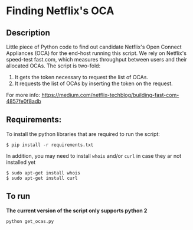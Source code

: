 # Finding Netflix's OCA
## Description
Little piece of Python code to find out candidate Netflix's Open Connect Appliances (OCA) for the end-host running this script.
We rely on Netflix's speed-test fast.com, which measures throughput between users and their allocated OCAs.
The script is two-fold: 
1. It gets the token necessary to request the list of OCAs.  
2. It requests the list of OCAs by inserting the token on the request.

For more info: https://medium.com/netflix-techblog/building-fast-com-4857fe0f8adb

## Requirements:
To install the python libraries that are required to run the script:
```
$ pip install -r requirements.txt
```

In addition, you may need to install ```whois``` and/or ```curl``` in case they ar not installed yet

```
$ sudo apt-get install whois
$ sudo apt-get install curl
```

## To run

**The current version of the script only supports python 2**

```
python get_ocas.py
```

